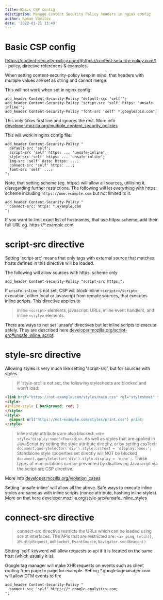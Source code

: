 ```yaml
---
title: Basic CSP config
desctiption: Manage Content Security Policy headers in nginx config
author: Roman Vavilov
date: '2022-01-21 13:40'
---
```


# Basic CSP config

[https://content-security-policy.com/](https://content-security-policy.com/) - policy, directive references & examples.

When setting content-security-policy keep in mind, that headers with multiple values are set as string and cannot merge.

This will not work when set in nginx config:

```Nginx
add_header Content-Security-Policy "default-src 'self'";
add_header Content-Security-Policy "script-src 'self' https: 'unsafe-inline'";
add_header Content-Security-Policy "font-src 'self' *.googleapis.com";
```

This only takes first line and ignores the rest. More info [developer.mozilla.org/multiple_content_security_policies](https://developer.mozilla.org/en-US/docs/Web/HTTP/Headers/Content-Security-Policy#multiple_content_security_policies)

This will work in nginx config file:

```Nginx
add_header Content-Security-Policy "
  default-src 'self';
  script-src 'self' https: ... 'unsafe-inline';
  style-src 'self' https: ... 'unsafe-inline';
  img-src 'self' data: https: ...;
  connect-src 'self' https: ...;
  font-src 'self' ...;
";
```

Note, that setting scheme (eg. https:) will allow all sources, utiliising it, disregarding further restrictions. The following will let everything with https: scheme including `https://www.example.com` but not limited to it.

```Nginx
add_header Content-Security-Policy "
  connect-src: https: *.example.com
";
```

If you want to limit exact list of hostnames, that use https: scheme, add their full URL eg. https://*.example.com

# script-src directive

Setting 'script-src' means that only tags with external source that matches hosts defined in this directive will be loaded.

The following will allow sources with https: scheme only

```Nginx
add_header Content-Security-Policy "script-src https:";
```

If `unsafe-inline` is not set, CSP will block inline `<script></script>` execution, either local or javascript from remote sources, that executes inline scripts. This directive applies to

> inline `<script>` elements, javascript: URLs, inline event handlers, and inline `<style>` elements.

There are ways to not set 'unsafe' directives but let inline scripts to execute safely. They are described here [developer.mozilla.org/script-src#unsafe_inline_script](https://developer.mozilla.org/en-US/docs/Web/HTTP/Headers/Content-Security-Policy/script-src#unsafe_inline_script).

# style-src directive

Allowing styles is very much like setting 'script-src', but for sources with styles.

> If 'style-src' is not set, the following stylesheets are blocked and won't load:
```Html
<link href="https://not-example.com/styles/main.css" rel="stylesheet" type="text/css" />
<style>
#inline-style { background: red; }
</style>
<style>
  @import url("https://not-example.com/styles/print.css") print;
</style>
```
> Inline style attributes are also blocked: `<div style="display:none">Foo</div>`. As well as styles that are applied in JavaScript by setting the style attribute directly, or by setting cssText: `document.querySelector('div').style.cssText = 'display:none;';`
> Standalone style rpoperties set directly will NOT be blocked `document.querySelector('div').style.display = 'none';`. These types of manipulations can be prevented by disallowing Javascript via the script-src CSP directive.

More info [developer.mozilla.org/violation_cases](https://developer.mozilla.org/en-US/docs/Web/HTTP/Headers/Content-Security-Policy/style-src#violation_cases)

Setting 'unsafe-inline' will allow all the above. Safe ways to execute inline styles are same as with inline scripts (nonce attribute, hashing inline styles). More on that here [developer.mozilla.org/style-src#unsafe_inline_styles](https://developer.mozilla.org/en-US/docs/Web/HTTP/Headers/Content-Security-Policy/style-src#unsafe_inline_styles)

# connect-src directive

> connect-src directive restricts the URLs which can be loaded using script interfaces. The APIs that are restricted are:
    `<a> ping`,
    `fetch()`,
    `XMLHttpRequest`,
    `WebSocket`,
    `EventSource`,
    `Navigator.sendBeacon()`

Setting 'self' keyword will allow requests to api if it is located on the same host (which usually it is).

Google tag manager will make XHR requests on events such as client routing from page to page for example. Setting *.googletagmanager.com will allow GTM events to fire

```Nginx
add_header Content-Security-Policy "
  connect-src 'self' https://*.google-analytics.com;
";
```
